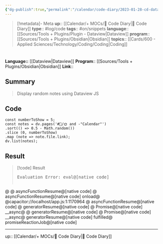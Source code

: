 ```yaml
---
{"dg-publish":true,"permalink":"/calendar/code-diary/2023-01-28-cd-dataview-random-notes-with-dataview-js/","title":"Random notes with Dataview JS"}
---
```


> [!metadata]- Meta
> **up**:: [[Calendar/+ MOCs/🧪 Code Diary\|🧪 Code Diary]]
> **type**:: #log/code 
> **tags**:: #on/snippets 
> **language**:: [[Sources/Tools + Plugins/Plugin - Dataview\|Dataview]]
> **program**:: [[Sources/Tools + Plugins/Obsidian\|Obsidian]]
> **topics**:: [[Cards/600 - Applied Sciences/Technology/Coding/Coding\|Coding]]


# 
**Language::**  [[Dataview\|Dataview]]
**Program**:: [[Sources/Tools + Plugins/Obsidian\|Obsidian]]
**Link**::

## Summary
> Display random notes using Dataview JS

## Code

```dataviewj
const numberToShow = 5;
const notes = dv.pages('#📝/🌞 and -"Calendar"') 
.sort(() => 0.5 - Math.random()) 
.slice (0, numberToShow) 
.map (note => note.file.link); 
dv.list(notes);
```

## Result


> [!code] Result
> <pre class="dataview dataview-error">Evaluation Error: eval@[native code]
@
@
asyncFunctionResume@[native code]
@
asyncFunctionResume@[native code]
onload@
@capacitor://localhost/app.js:1:1170964
@
asyncFunctionResume@[native code]
@
generatorResume@[native code]
@
Promise@[native code]
__async@
@
generatorResume@[native code]
@
Promise@[native code]
__async@
generatorResume@[native code]
fulfilled@
promiseReactionJob@[native code]</pre>

---
up:: [[Calendar/+ MOCs/🧪 Code Diary\|🧪 Code Diary]]